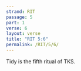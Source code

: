 ```yaml
---
strand: RIT
passage: 5
part: 1
verse: 6
layout: verse
title: "RIT 5:6"
permalink: /RIT/5/6/
---
```

Tidy is the fifth ritual of TKS.
